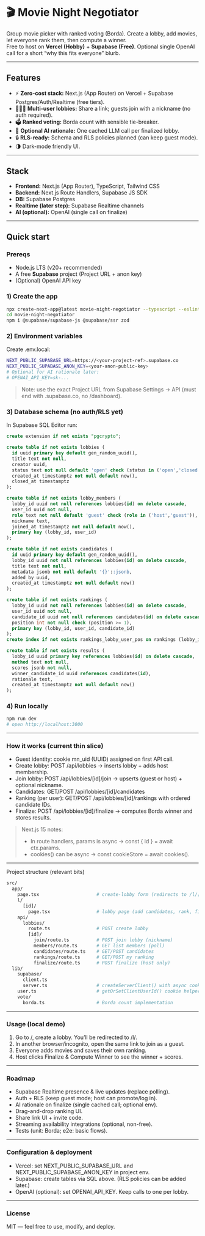 # 🎬 Movie Night Negotiator

Group movie picker with ranked voting (Borda). Create a lobby, add movies, let everyone rank them, then compute a winner.  
Free to host on **Vercel (Hobby)** + **Supabase (Free)**. Optional single OpenAI call for a short “why this fits everyone” blurb.

---

## Features

- ⚡ **Zero-cost stack:** Next.js (App Router) on Vercel + Supabase Postgres/Auth/Realtime (free tiers).
- 🧑‍🤝‍🧑 **Multi-user lobbies:** Share a link; guests join with a nickname (no auth required).
- 🗳️ **Ranked voting:** Borda count with sensible tie-breaker.
- 🧠 **Optional AI rationale:** One cached LLM call per finalized lobby.
- 🔒 **RLS-ready:** Schema and RLS policies planned (can keep guest mode).
- 🌗 Dark-mode friendly UI.

---

## Stack

- **Frontend:** Next.js (App Router), TypeScript, Tailwind CSS
- **Backend:** Next.js Route Handlers, Supabase JS SDK
- **DB:** Supabase Postgres
- **Realtime (later step):** Supabase Realtime channels
- **AI (optional):** OpenAI (single call on finalize)

---

## Quick start

### Prereqs
- Node.js LTS (v20+ recommended)
- A free **Supabase** project (Project URL + anon key)
- (Optional) OpenAI API key

### 1) Create the app
```bash
npx create-next-app@latest movie-night-negotiator --typescript --eslint --tailwind --app --src-dir --import-alias "@/*"
cd movie-night-negotiator
npm i @supabase/supabase-js @supabase/ssr zod
```

### 2) Environment variables
Create .env.local:
```bash
NEXT_PUBLIC_SUPABASE_URL=https://<your-project-ref>.supabase.co
NEXT_PUBLIC_SUPABASE_ANON_KEY=<your-anon-public-key>
# Optional for AI rationale later:
# OPENAI_API_KEY=sk-...
```
> Note: use the exact Project URL from Supabase Settings → API (must end with .supabase.co, no /dashboard).

### 3) Database schema (no auth/RLS yet)
In Supabase SQL Editor run:
```sql
create extension if not exists "pgcrypto";

create table if not exists lobbies (
  id uuid primary key default gen_random_uuid(),
  title text not null,
  creator uuid,
  status text not null default 'open' check (status in ('open','closed')),
  created_at timestamptz not null default now(),
  closed_at timestamptz
);

create table if not exists lobby_members (
  lobby_id uuid not null references lobbies(id) on delete cascade,
  user_id uuid not null,
  role text not null default 'guest' check (role in ('host','guest')),
  nickname text,
  joined_at timestamptz not null default now(),
  primary key (lobby_id, user_id)
);

create table if not exists candidates (
  id uuid primary key default gen_random_uuid(),
  lobby_id uuid not null references lobbies(id) on delete cascade,
  title text not null,
  metadata jsonb not null default '{}'::jsonb,
  added_by uuid,
  created_at timestamptz not null default now()
);

create table if not exists rankings (
  lobby_id uuid not null references lobbies(id) on delete cascade,
  user_id uuid not null,
  candidate_id uuid not null references candidates(id) on delete cascade,
  position int not null check (position >= 1),
  primary key (lobby_id, user_id, candidate_id)
);
create index if not exists rankings_lobby_user_pos on rankings (lobby_id, user_id, position);

create table if not exists results (
  lobby_id uuid primary key references lobbies(id) on delete cascade,
  method text not null,
  scores jsonb not null,
  winner_candidate_id uuid references candidates(id),
  rationale text,
  created_at timestamptz not null default now()
);
```

### 4) Run locally
```bash
npm run dev
# open http://localhost:3000
```
---

### How it works (current thin slice)
- Guest identity: cookie mn_uid (UUID) assigned on first API call.
- Create lobby: POST /api/lobbies → inserts lobby + adds host membership.
- Join lobby: POST /api/lobbies/[id]/join → upserts (guest or host) + optional nickname.
- Candidates: GET/POST /api/lobbies/[id]/candidates
- Ranking (per user): GET/POST /api/lobbies/[id]/rankings with ordered candidate IDs.
- Finalize: POST /api/lobbies/[id]/finalize → computes Borda winner and stores results.
> Next.js 15 notes:
> - In route handlers, params is async → const { id } = await ctx.params.
> - cookies() can be async → const cookieStore = await cookies().
---

Project structure (relevant bits)
```bash
src/
  app/
    page.tsx                     # create-lobby form (redirects to /l/[id])
    l/
      [id]/
        page.tsx                 # lobby page (add candidates, rank, finalize)
    api/
      lobbies/
        route.ts                 # POST create lobby
        [id]/
          join/route.ts          # POST join lobby (nickname)
          members/route.ts       # GET list members (poll)
          candidates/route.ts    # GET/POST candidates
          rankings/route.ts      # GET/POST my ranking
          finalize/route.ts      # POST finalize (host only)
  lib/
    supabase/
      client.ts
      server.ts                  # createServerClient() with async cookies
    user.ts                      # getOrSetClientUserId() cookie helper
    vote/
      borda.ts                   # Borda count implementation
```
---

### Usage (local demo)
1. Go to /, create a lobby. You’ll be redirected to /l/<id>.
2. In another browser/incognito, open the same link to join as a guest.
3. Everyone adds movies and saves their own ranking.
4. Host clicks Finalize & Compute Winner to see the winner + scores.
---

### Roadmap
- Supabase Realtime presence & live updates (replace polling).
- Auth + RLS (keep guest mode; host can promote/log in).
- AI rationale on finalize (single cached call; optional env).
- Drag-and-drop ranking UI.
- Share link UI + invite code.
- Streaming availability integrations (optional, non-free).
- Tests (unit: Borda; e2e: basic flows).
---

### Configuration & deployment
- Vercel: set NEXT_PUBLIC_SUPABASE_URL and NEXT_PUBLIC_SUPABASE_ANON_KEY in project env.
- Supabase: create tables via SQL above. (RLS policies can be added later.)
- OpenAI (optional): set OPENAI_API_KEY. Keep calls to one per lobby.
---

### License
MIT — feel free to use, modify, and deploy.
